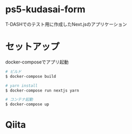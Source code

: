 # ps5-kudasai-form

T-DASHでのテスト用に作成したNext.jsのアプリケーション

# セットアップ

docker-composeでアプリ起動

```bash
# ビルド
$ docker-compose build

# yarn install
$ docker-compose run nextjs yarn

# コンテナ起動
$ docker-compose up
```

# Qiita
